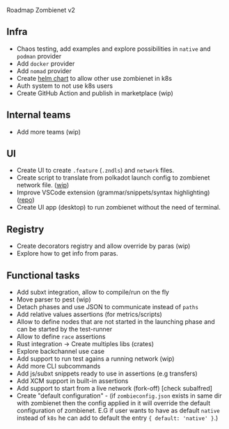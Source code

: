 Roadmap Zombienet v2

## Infra
- Chaos testing, add examples and explore possibilities in `native` and `podman` provider
- Add `docker` provider
- Add `nomad` provider
- Create [helm chart](https://helm.sh/docs/topics/charts/) to allow other use zombienet in k8s
- Auth system to not use k8s users
- Create GitHub Action and publish in marketplace (wip)

## Internal teams
- Add more teams (wip)

## UI
- Create UI to create `.feature` (`.zndls`) and `network` files.
- Create script to translate from polkadot launch config to zombienet network file. ([wip](https://github.com/paritytech/zombienet/tree/nik-convert-polkadot-launch-config-to-zombienet))
- Improve VSCode extension (grammar/snippets/syntax highlighting) ([repo](https://github.com/paritytech/zombienet-vscode-extension))
- Create UI app (desktop) to run zombienet without the need of terminal.

## Registry
- Create decorators registry and allow override by paras (wip)
- Explore how to get info from paras.

## Functional tasks
- Add subxt integration, allow to compile/run on the fly
- Move parser to pest (wip)
- Detach phases and use JSON to communicate instead of `paths`
- Add relative values assertions (for metrics/scripts)
- Allow to define nodes that are not started in the launching phase and can be started by the test-runner
- Allow to define `race` assertions
- Rust integration -> Create multiples libs (crates)
- Explore backchannel use case
- Add support to run test agains a running network (wip)
- Add more CLI subcommands
- Add js/subxt snippets ready to use in assertions (e.g transfers)
- Add XCM support in built-in assertions
- Add support to start from a live network (fork-off) [check subalfred]
- Create "default configuration" - (if `zombieconfig.json` exists in same dir with zombienet then the config applied in it will override the default configuration of zombienet.  E.G if user wants to have as default `native` instead of `k8s` he can add  to default the entry `{ default: 'native' }`.)
